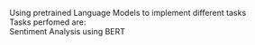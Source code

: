Using pretrained Language Models to implement different tasks <br/>
Tasks perfomed are: <br/>
Sentiment Analysis using BERT <br/>
